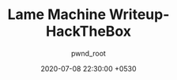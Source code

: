---
title: Lame Machine Writeup- HackTheBox
author: pwnd_root
date: 2020-07-08 22:30:00 +0530
excerpt: A linux box from HackTheBox- owned by exploiting a vulnerability in the samba service, without metasploit.
thumbnail: /assets/img/posts/lame/info.png
categories: [HackTheBox, Machine]
tags: [htb, samba, without metasploit, linux]
---